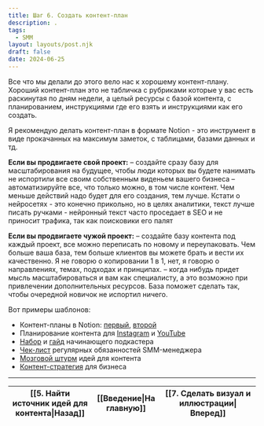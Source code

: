 ```yaml
---
title: Шаг 6. Создать контент-план
description: .
tags:
  - SMM
layout: layouts/post.njk
draft: false
date: 2024-06-25
---
```

Все что мы делали до этого вело нас к хорошему контент-плану. Хороший контент-план это не табличка с рубриками которые у вас есть раскинутая по дням недели, а целый ресурсы с базой контента, с планированием, инструкциями где его взять и инструкциями как его создать.

Я рекомендую делать контент-план в формате Notion - это инструмент в виде прокачанных на максимум заметок, с таблицами, базами данных и тд. 

**Если вы продвигаете свой проект:**
– создайте сразу базу для масштабирования на будущее, чтобы люди которых вы будете нанимать не испортили все своим собственным виденьем вашего бизнеса
– автоматизируйте все, что только можно, в том числе контент. Чем меньше действий надо будет для его создания, тем лучше. Кстати о нейросетях - это конечно прикольно, но в целях аналитики, текст лучше писать ручками - нейронный текст часто проседает в SEO и не приносит трафика, так как поисковики его палят

**Если вы продвигаете чужой проект:**
– создайте базу контента под каждый проект, все можно переписать по новому и переупаковать. Чем больше ваша база, тем больше клиентов вы можете брать и вести их качественно. Я не говорю о копировании 1 в 1, нет, я говорю о направлениях, темах, подходах и принципах.
– когда нибудь придет мысль масштабироваться и вам как специалисту, а это возможно при привлечении дополнительных ресурсов. База поможет сделать так, чтобы очередной новичок не испортил ничего.

Вот примеры шаблонов:

- Контент-планы в Notion: [первый](https://putemplates.notion.site/f08b352ee03045d9b0807fdd2020e29c?v=ed8db9714fd1424e825a51706358bb39&roistat_visit=315180), [второй](https://putemplates.notion.site/4257af48c1e448879fceb77d99d67d71?roistat_visit=315180)
- Планирование контента для [Instagram](https://putemplates.notion.site/211091f9171a43a2b84bff20823bc7e7?roistat_visit=315180) и [YouTube](https://putemplates.notion.site/YOUTUBE-97c4c51287924176b570275b5ce2fe16?roistat_visit=315180)
- [Набор](https://putemplates.notion.site/Podcasting-Kit-33bd7ca1f4c647ceba81fb6fdfd4cb84?roistat_visit=315180) и [гайд](https://putemplates.notion.site/Ultimate-Podcast-Guide-V-1-0-455427466bd6474dbb3483afe6fb6f8a?roistat_visit=315180) начинающего подкастера
- [Чек-лист](https://southern-okra-b41.notion.site/SMM-ac9f3712aee2467092835f034baf76d2?roistat_visit=315180) регулярных обязанностей SMM-менеджера
- [Мозговой штурм](https://docs.google.com/spreadsheets/d/1GGmDwDdN0lL_je55rXq2i1RL7FGSg2SmYq_uF5Cdwow/edit?usp=sharing&roistat_visit=315180) идей для контента
- [Контент-стратегия](https://www.departmentofproduct.com/blog/how-to-create-a-product-content-strategy?roistat_visit=315180) для бизнеса


<hr>

| [[5. Найти источник идей для контента\|Назад]] | [[Введение\|На главную]] | [[7. Сделать визуал и иллюстрации\|Вперед]] |
| ---------------------------------------------- | ------------------------ | ------------------------------------------- |

